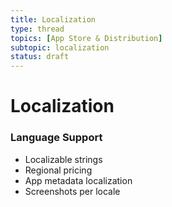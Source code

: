 ```yaml
---
title: Localization
type: thread
topics: [App Store & Distribution]
subtopic: localization
status: draft
---
```


# Localization


### Language Support
- Localizable strings
- Regional pricing
- App metadata localization
- Screenshots per locale

